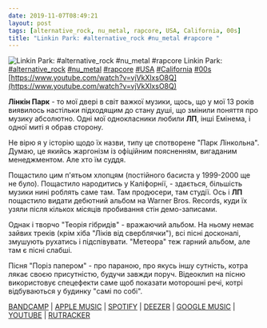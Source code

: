 ```yaml
---
date: 2019-11-07T08:49:21
layout: post
tags: [alternative_rock, nu_metal, rapcore, USA, California, 00s]
title: "Linkin Park: #alternative_rock #nu_metal #rapcore "
---
```

![Linkin Park: #alternative_rock #nu_metal #rapcore ](https://i.ytimg.com/vi/vjVkXlxsO8Q/maxresdefault.jpg)
Linkin Park: [#alternative_rock](/tags/#alternative_rock) [#nu_metal](/tags/#nu_metal) [#rapcore](/tags/#rapcore) [#USA](/tags/#USA) [#California](/tags/#California) [#00s](/tags/#00s) [https://www.youtube.com/watch?v=vjVkXlxsO8Q](https://www.youtube.com/watch?v=vjVkXlxsO8Q)

**Лінкін Парк** - то мої двері в світ важкої музики, щось, що у мої 13 років виявилось настільки підходящим до стану душі, що змінили поняття про музику абсолютно. Одні мої однокласники любили **ЛП**, інші Емінема, і одної миті я обрав сторону.

Не вірю я у історію щодо їх назви, типу це спотворене &quot;Парк Лінкольна&quot;. Думаю, це якийсь жаргонізм із офіційним поясненням, вигаданим менеджментом. Але хто їм суддя.

Пощастило цим п&#39;ятьом хлопцям (постійного басиста у 1999-2000 ще не було). Пощастило народитись у Каліфорнії, - здається, більшість музики нині роблять саме там. Там продюсери, там студії. Ось і **ЛП** пощастило видати дебютний альбом на Warner Bros. Records, куди їх узяли після кількох місяців пробивання стін демо-записами.

Однак і творчо &quot;Теорія гібридів&quot; - вражаючий альбом. На ньому немає зайвих треків (крім хіба &quot;Ліків від сверблячки&quot;), всі пісні досконалі, змушують рухатись і підспівувати. &quot;Метеора&quot; теж гарний альбом, але там є пісні слабші.

Пісня &quot;Поріз папером&quot; - про параною, про якусь іншу сутність, котра лякає своєю присутністю, будучи завжди поруч. Відеоклип на пісню використовує спецефекти саме щоб показати моторошні речі, котрі відбуваються у будинку &quot;самі по собі&quot;.

[BANDCAMP](https://linkin-park.bandcamp.com/album/hybrid-theory) \| [APPLE MUSIC](https://music.apple.com/album/hybrid-theory/528436018) \| [SPOTIFY](https://open.spotify.com/album/2pKw6GERJVAD61449B1EEM) \| [DEEZER](https://www.deezer.com/album/260137?utm_source=deezer&amp;utm_content=album-260137&amp;utm_term=1601611822_1573109232&amp;utm_medium=web) \| [GOOGLE MUSIC](https://play.google.com/music/m/Bogptjvfamp4fuogwslpuhdsfka?t=Hybrid_Theory_-_Linkin_Park) \| [YOUTUBE](https://www.youtube.com/playlist?list=OLAK5uy_nYTF1JJIQpw1HYW6ywZSe0nHhXltQPaZk) \| [RUTRACKER](https://rutracker.org/forum/viewtopic.php?t=3557124)